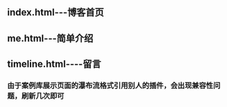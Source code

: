 
## index.html---博客首页
## me.html---简单介绍
## timeline.html----留言


### 由于案例库展示页面的瀑布流格式引用别人的插件，会出现兼容性问题，刷新几次即可

